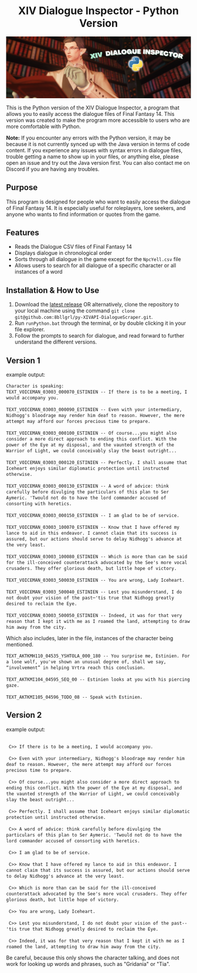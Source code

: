 
<h1 align="center">XIV Dialogue Inspector - Python Version </h1> 
<p align="center"> 
  <img src="pythonimg.png" alt="alt text" width="900">
</p>

This is the Python version of the XIV Dialogue Inspector, a program that allows you to easily access the dialogue files of Final Fantasy 14. This version was created to make the program more accessible to users who are more comfortable with Python.

**Note:** If you encounter any errors with the Python version, it may be because it is not currently synced up with the Java version in terms of code content. If you experience any issues with syntax errors in dialogue files, trouble getting a name to show up in your files, or anything else, please open an issue and try out the Java version first. You can also contact me on Discord if you are having any troubles.

## Purpose

This program is designed for people who want to easily access the dialogue of Final Fantasy 14. It is especially useful for roleplayers, lore seekers, and anyone who wants to find information or quotes from the game.

## Features

- Reads the Dialogue CSV files of Final Fantasy 14
- Displays dialogue in chronological order
- Sorts through all dialogue in the game except for the `NpcYell.csv` file
- Allows users to search for all dialogue of a specific character or all instances of a word

## Installation & How to Use

1. Download the [latest release](https://github.com/8bllgrl/py-XIVAPI-DialogueScraper/releases) OR alternatively, clone the repository to your local machine using the command `git clone git@github.com:8bllgrl/py-XIVAPI-DialogueScraper.git`.
3. Run `runPython.bat` through the terminal, or by double clicking it in your file explorer.
4. Follow the prompts to search for dialogue, and read forward to further understand the different versions.

## Version 1 

example output:

```
Character is speaking:
TEXT_VOICEMAN_03003_000070_ESTINIEN -- If there is to be a meeting, I would accompany you.

TEXT_VOICEMAN_03003_000090_ESTINIEN -- Even with your intermediary, Nidhogg's bloodrage may render him deaf to reason. However, the mere attempt may afford our forces precious time to prepare. 

TEXT_VOICEMAN_03003_000100_ESTINIEN -- Of course...you might also consider a more direct approach to ending this conflict. With the power of the Eye at my disposal, and the vaunted strength of the Warrior of Light, we could conceivably slay the beast outright...

TEXT_VOICEMAN_03003_000120_ESTINIEN -- Perfectly. I shall assume that Iceheart enjoys similar diplomatic protection until instructed otherwise.

TEXT_VOICEMAN_03003_000130_ESTINIEN -- A word of advice: think carefully before divulging the particulars of this plan to Ser Aymeric. 'Twould not do to have the lord commander accused of consorting with heretics.

TEXT_VOICEMAN_03003_000150_ESTINIEN -- I am glad to be of service.

TEXT_VOICEMAN_03003_100070_ESTINIEN -- Know that I have offered my lance to aid in this endeavor. I cannot claim that its success is assured, but our actions should serve to delay Nidhogg's advance at the very least.

TEXT_VOICEMAN_03003_100080_ESTINIEN -- Which is more than can be said for the ill-conceived counterattack advocated by the See's more vocal crusaders. They offer glorious death, but little hope of victory.

TEXT_VOICEMAN_03003_500030_ESTINIEN -- You are wrong, Lady Iceheart.

TEXT_VOICEMAN_03003_500040_ESTINIEN -- Lest you misunderstand, I do not doubt your vision of the past─'tis true that Nidhogg greatly desired to reclaim the Eye.

TEXT_VOICEMAN_03003_500050_ESTINIEN -- Indeed, it was for that very reason that I kept it with me as I roamed the land, attempting to draw him away from the city.
```

Which also includes, later in the file, instances of the character being mentioned.

```
TEXT_AKTKMH110_04535_YSHTOLA_000_180 -- You surprise me, Estinien. For a lone wolf, you've shown an unusual degree of, shall we say, “involvement” in helping Vrtra reach this conclusion.

TEXT_AKTKMI104_04595_SEQ_00 -- Estinien looks at you with his piercing gaze.

TEXT_AKTKMI105_04596_TODO_08 -- Speak with Estinien.
```

## Version 2

example output:

```

 C>> If there is to be a meeting, I would accompany you.

 C>> Even with your intermediary, Nidhogg's bloodrage may render him deaf to reason. However, the mere attempt may afford our forces precious time to prepare. 

 C>> Of course...you might also consider a more direct approach to ending this conflict. With the power of the Eye at my disposal, and the vaunted strength of the Warrior of Light, we could conceivably slay the beast outright...

 C>> Perfectly. I shall assume that Iceheart enjoys similar diplomatic protection until instructed otherwise.

 C>> A word of advice: think carefully before divulging the particulars of this plan to Ser Aymeric. 'Twould not do to have the lord commander accused of consorting with heretics.

 C>> I am glad to be of service.

 C>> Know that I have offered my lance to aid in this endeavor. I cannot claim that its success is assured, but our actions should serve to delay Nidhogg's advance at the very least.

 C>> Which is more than can be said for the ill-conceived counterattack advocated by the See's more vocal crusaders. They offer glorious death, but little hope of victory.

 C>> You are wrong, Lady Iceheart.

 C>> Lest you misunderstand, I do not doubt your vision of the past--'tis true that Nidhogg greatly desired to reclaim the Eye.

 C>> Indeed, it was for that very reason that I kept it with me as I roamed the land, attempting to draw him away from the city.

```

Be careful, because this only shows the character talking, and does not work for looking up words and phrases, such as "Gridania" or "Tia". 
